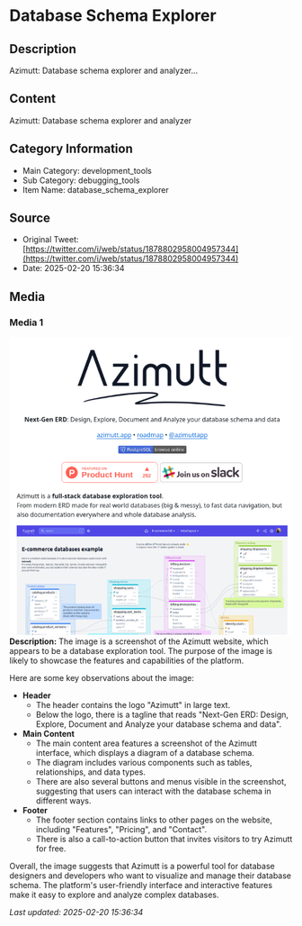 # Database Schema Explorer

## Description
Azimutt: Database schema explorer and analyzer...

## Content
Azimutt: Database schema explorer and analyzer

## Category Information

- Main Category: development_tools
- Sub Category: debugging_tools
- Item Name: database_schema_explorer

## Source

- Original Tweet: [https://twitter.com/i/web/status/1878802958004957344](https://twitter.com/i/web/status/1878802958004957344)
- Date: 2025-02-20 15:36:34

## Media

### Media 1
![media_0](./media_0.jpg)
**Description:** The image is a screenshot of the Azimutt website, which appears to be a database exploration tool. The purpose of the image is likely to showcase the features and capabilities of the platform.

Here are some key observations about the image:

* **Header**
	+ The header contains the logo "Azimutt" in large text.
	+ Below the logo, there is a tagline that reads "Next-Gen ERD: Design, Explore, Document and Analyze your database schema and data".
* **Main Content**
	+ The main content area features a screenshot of the Azimutt interface, which displays a diagram of a database schema.
	+ The diagram includes various components such as tables, relationships, and data types.
	+ There are also several buttons and menus visible in the screenshot, suggesting that users can interact with the database schema in different ways.
* **Footer**
	+ The footer section contains links to other pages on the website, including "Features", "Pricing", and "Contact".
	+ There is also a call-to-action button that invites visitors to try Azimutt for free.

Overall, the image suggests that Azimutt is a powerful tool for database designers and developers who want to visualize and manage their database schema. The platform's user-friendly interface and interactive features make it easy to explore and analyze complex databases.


*Last updated: 2025-02-20 15:36:34*